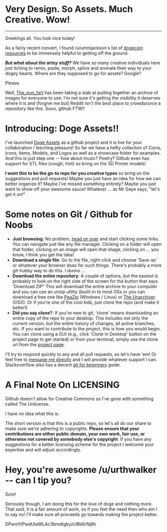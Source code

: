 Very Design.  So Assets.  Much Creative.  Wow!
=====================================
***

Greetings all. You look nice today!

As a fairly recent convert, I found /u/ummjackson's list of [dogecoin resources](https://github.com/ummjackson/dogecoin-resources) to be immensely helpful to getting off the ground.

___But what about the artsy stuff?___  We have so many creative individuals here just itching to remix, paste, morph, splice and animate their way to your dogey hearts.  Where are they supposed to go for assets?  Google?  

Please.

Well, [The_pun_fart](http://www.reddit.com/user/The_pun_fart) has been taking a stab at putting together an archive of images for everyone to use.  I'm not sure it's getting the visibility it deserves where it is and (forgive me but) Reddit isn't the best place to crowdsource a repository like this. Sooo, github FTW!!

Introducing: Doge Assets!!
====================

I've launched [Doge Assets](https://github.com/jdaverth/doge_assets) as a github project and it is live for your collaboration / leeching pleasure!  So far we have a hefty collection of Coins, Icons, Items, Models, and Logos as well as a showcase folder for examples.  And this is just step one -- how about music? Poetry? Github even has support for STL files (cough, hint) so bring on the 3D Printer models!

**I want this to be the go-to repo for you creative types** so bring on the suggestions and pull requests!  Maybe you just have an idea for how we can better organize it?  Maybe I've missed something entirely?  Maybe you just want to show off your awesome sauce!  Whatever ... as Mr Gaye says, "let's get it on!"

Some notes on Git / Github for Noobs
=============================

* **Just browsing**: No problem, [head on over](https://github.com/jdaverth/doge_assets) and start clicking some links.  You can navigate just like any file manager.  Clicking on a folder will open that folder, clicking on an image will open that image, clicking on ... you know, I think you get the idea!
* **Download a single file**: Go to the file, right-click and choose 'Save-as' or whatever your browser does for such things.  There's probably a more git-hubby way to do this.  I dunno ...
* **Download the entire repository**: A couple of options, but the easiest is probably to look on the right side of the screen for the button that says 'Download ZIP"  This will download the entire archive to your computer and you can use an unzip utility (buiilt-in to most OSs or you can download a free one like [PeaZip](http://peazip.sourceforge.net/) (Windows / Linux) or [The Unarchiver](http://wakaba.c3.cx/s/apps/unarchiver.html) (OSX).  Or if you're one of the cool kids, just clone the repo (and make it better!)
* **Did you say clone?**: If you're new to git, 'clone' means downloading an entire copy of the repo to your desktop.  This includes not only the current version, but the entire history of changes, all active branches, etc.  If you want to contribute to the project, this is how you would begin.  You can clone using a GUI (e.g., click 'Clone in Desktop' button on the project page to get started) or from your terminal, simply use the clone url from the [project page](https://github.com/jdaverth/doge_assets).  

I'll try to respond quickly to any and all pull requests, so let's have 'em!  Or feel free to [message me directly](http://www.reddit.com/message/compose/?to=urthwalker) and I will provide whatever support I can.  Stackoverflow also has a decent [git for beginners](http://stackoverflow.com/questions/315911/git-for-beginners-the-definitive-practical-guide) guide.    

A Final Note On LICENSING
======================

Github doesn't allow for Creative Commons so I've gone with something called The Unlicense.

I have no idea what this is.

The short version is that this is a public repo, so let's all do our share to make sure we're adhering to copyrights.  **Please ensure that your contributions are either public domain, your own work, fair use, or otherwise not covered by somebody else's copyright**.  If you have any suggestions for a better licensing scheme for the project I welcome your expertise and will adjust accordingly.

Hey, you're awesome /u/urthwalker -- can I tip you?
=======================================

Sure!

Seriously though, I am doing this for the love of doge and nothing more.  That said, it is a fair amount of work, so if you feel the need then who am I to say no!  I'll make sure all proceeds go towards making the project better.

DPwmYiPwdUtaWLAc3bmdtgkyzUBb6rNj8h
